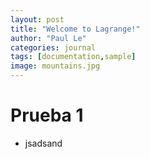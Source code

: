 ```yaml
---
layout: post
title: "Welcome to Lagrange!"
author: "Paul Le"
categories: journal
tags: [documentation,sample]
image: mountains.jpg
---
```


# Prueba 1

- jsadsand
